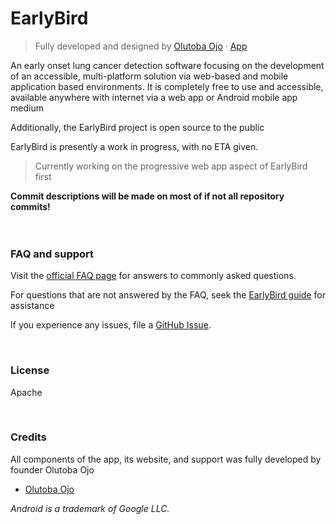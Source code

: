 # EarlyBird
> Fully developed and designed by  [Olutoba Ojo](https://tobaojo.com) &middot; [App](https://tobaojo.com) <!-- Replace link with download link) -->

An early onset lung cancer detection software focusing on the development of an accessible, multi-platform solution via web-based and mobile application based environments. It is completely free to use and accessible, available anywhere with internet via a web app or Android mobile app medium

Additionally, the EarlyBird project is open source to the public

EarlyBird is presently a work in progress, with no ETA given. 
> Currently working on the progressive web app aspect of EarlyBird first

**Commit descriptions will be made on most of if not all repository commits!**
<br><br><br>


### FAQ and support

Visit the [official FAQ page](https://toba-o.github.io/EarlyBird/support/) for answers to commonly asked questions.

For questions that are not answered by the FAQ, seek the [EarlyBird guide](https://toba-o.github.io/EarlyBird/documentation/) for assistance<!-- Add walter guide link -->

If you experience any issues, file a [GitHub Issue](https://github.com/Toba-O/EarlyBird/issues).

<br>

### License

Apache

<br>

### Credits

All components of the app, its website, and support was fully developed by founder Olutoba Ojo
- [Olutoba Ojo](http://tobaojo.com/)

<i> 
  Android is a trademark of Google LLC. <br>
</i>

